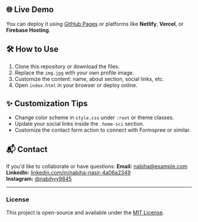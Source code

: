 

## 🌐 Live Demo

You can deploy it using [GitHub Pages](https://pages.github.com/) or platforms like **Netlify**, **Vercel**, or **Firebase Hosting**.

## 🛠️ How to Use

1. Clone this repository or download the files.
2. Replace the `img.jpg` with your own profile image.
3. Customize the content: name, about section, social links, etc.
4. Open `index.html` in your browser or deploy online.

## ✨ Customization Tips

- Change color scheme in `style.css` under `:root` or theme classes.
- Update your social links inside the `.home-sci` section.
- Customize the contact form action to connect with Formspree or similar.



## 📬 Contact

If you'd like to collaborate or have questions:
**Email:** nabiha@example.com  
**LinkedIn:** [linkedin.com/in/nabiha-nasir-4a06a2349](https://www.linkedin.com/in/nabiha-nasir-4a06a2349)  
**Instagram:** [@nabihyy9845](https://www.instagram.com/nabihyy9845)

---

### License

This project is open-source and available under the [MIT License](LICENSE).

